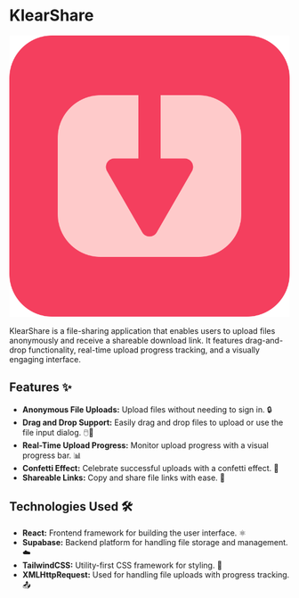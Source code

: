 # KlearShare

![alt text](public/logo.svg)

KlearShare is a file-sharing application that enables users to upload files anonymously and receive a shareable download link. It features drag-and-drop functionality, real-time upload progress tracking, and a visually engaging interface.

## Features ✨

- **Anonymous File Uploads:** Upload files without needing to sign in. 🔒
- **Drag and Drop Support:** Easily drag and drop files to upload or use the file input dialog. 🖱️📁
- **Real-Time Upload Progress:** Monitor upload progress with a visual progress bar. 📊
- **Confetti Effect:** Celebrate successful uploads with a confetti effect. 🎊
- **Shareable Links:** Copy and share file links with ease. 🔗

## Technologies Used 🛠️

- **React:** Frontend framework for building the user interface. ⚛️
- **Supabase:** Backend platform for handling file storage and management. ☁️
- **TailwindCSS:** Utility-first CSS framework for styling. 🌈
- **XMLHttpRequest:** Used for handling file uploads with progress tracking. 📤
